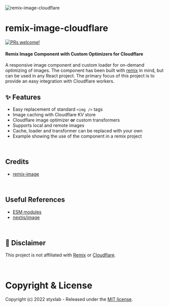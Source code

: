 ![remix-image-cloudflare](https://remix.run/img/og.1.jpg)

# remix-image-cloudflare

[![PRs welcome!](https://img.shields.io/badge/PRs-welcome-brightgreen.svg)]()

#### Remix Image Component with Custom Optimizers for Cloudflare

A responsive image component and custom loader for on-demand optimizing of images. The component has been built with [remix](https://remix.run/) in mind, but can be used in any React project. The primary focus of this project is to provide an easy integration with Cloudflare workers.

## ✨ Features

- Easy replacement of standard `<img />` tags
- Image caching with Cloudflare KV store
- Cloudflare image optimizer **or** custom transformers
- Supports local and remote images
- Cache, loader and transformer can be replaced with your own
- Example showing the use of the component in a remix project

&nbsp;

## Credits

- [remix-image](https://github.com/Josh-McFarlin/remix-image)

&nbsp;

## Useful References

- [ESM modules](https://gils-blog.tayar.org/posts/using-jsm-esm-in-nodejs-a-practical-guide-part-1/)
- [nextjs/image](https://github.com/vercel/next.js/blob/canary/packages/next/client/image.tsx)

&nbsp;

## 🧐 Disclaimer

This project is not affiliated with [Remix](https://remix.run/) or [Cloudflare](https://workers.cloudflare.com/).

&nbsp;

# Copyright & License

Copyright (c) 2022 styxlab - Released under the [MIT license](LICENSE).
